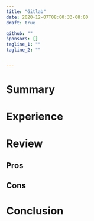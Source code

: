 ```yaml
---
title: "Gitlab"
date: 2020-12-07T08:00:33-08:00
draft: true

github: ""
sponsors: []
tagline_1: ""
tagline_2: ""


---
```


# Summary

# Experience

# Review

## Pros

## Cons

# Conclusion